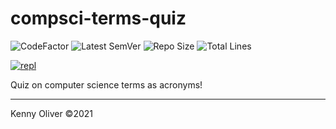 # compsci-terms-quiz

![CodeFactor](https://www.codefactor.io/repository/github/KennyOliver/compsci-terms-quiz/badge?style=for-the-badge)
![Latest SemVer](https://img.shields.io/github/v/tag/KennyOliver/compsci-terms-quiz?label=version&sort=semver&style=for-the-badge)
![Repo Size](https://img.shields.io/github/repo-size/KennyOliver/compsci-terms-quiz?style=for-the-badge)
![Total Lines](https://img.shields.io/tokei/lines/github/KennyOliver/compsci-terms-quiz?style=for-the-badge)

[![repl](https://repl.it/badge/github/KennyOliver/compsci-terms-quiz)](https://repl.it/@KennyOliver/compsci-terms-quiz)

Quiz on computer science terms as acronyms!

---
Kenny Oliver ©2021
